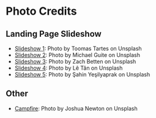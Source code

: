 # Photo Credits
## Landing Page Slideshow
- [Slideshow 1](https://unsplash.com/photos/Yizrl9N_eDA): Photo by Toomas Tartes on Unsplash
- [Slideshow 2](https://unsplash.com/photos/1o41Wy3Z3kc): Photo by Michael Guite on Unsplash
- [Slideshow 3](https://unsplash.com/photos/K9olx8OF36A): Photo by Zach Betten on Unsplash
- [Slideshow 4](https://unsplash.com/photos/YSN4xhXuPig): Photo by Lê Tân on Unsplash
- [Slideshow 5](https://unsplash.com/photos/V7uP-XzqX18): Photo by Şahin Yeşilyaprak on Unsplash

## Other
- [Campfire](https://unsplash.com/photos/8z9pi6GgOo4): Photo by Joshua Newton on Unsplash